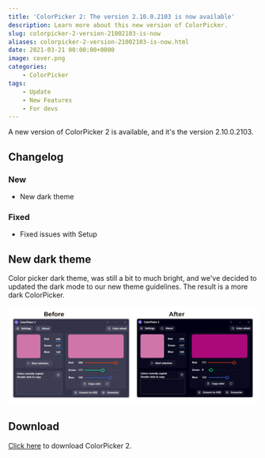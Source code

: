 ```yaml
---
title: 'ColorPicker 2: The version 2.10.0.2103 is now available'
description: Learn more about this new version of ColorPicker.
slug: colorpicker-2-version-21002103-is-now
aliases: colorpicker-2-version-21002103-is-now.html
date: 2021-03-21 00:00:00+0000
image: cover.png
categories:
    - ColorPicker
tags:
    - Update
    - New Features
    - For devs
---
```

A new version of ColorPicker 2 is available, and it's the version 2.10.0.2103.

## Changelog
### New
- New dark theme
### Fixed
- Fixed issues with Setup

## New dark theme
Color picker dark theme, was still a bit to much bright, and we've decided to updated the dark mode to our new theme guidelines. The result is a more dark ColorPicker.

![Comparison between old and new dark theme](cover.png)

## Download
[Click here](https://tinyurl.com/DownloadColorPicker) to download ColorPicker 2.